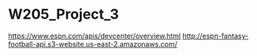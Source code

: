 # W205_Project_3

https://www.espn.com/apis/devcenter/overview.html
http://espn-fantasy-football-api.s3-website.us-east-2.amazonaws.com/
